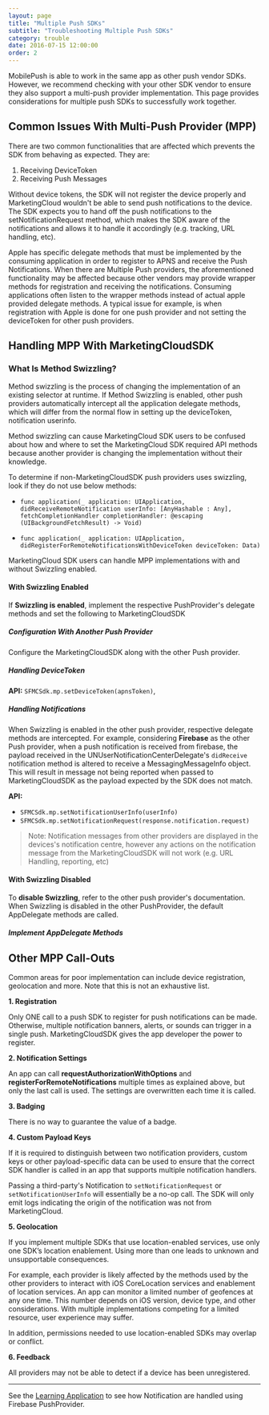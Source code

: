 ```yaml
---
layout: page
title: "Multiple Push SDKs"
subtitle: "Troubleshooting Multiple Push SDKs"
category: trouble
date: 2016-07-15 12:00:00
order: 2
---
```

MobilePush is able to work in the same app as other push vendor SDKs. However, we recommend checking with your other SDK vendor to ensure they also support a multi-push provider implementation. This page provides considerations for multiple push SDKs to successfully work together.

## Common Issues With Multi-Push Provider (MPP)

There are two common functionalities that are affected which prevents the SDK from behaving as expected. They are:

  1. Receiving DeviceToken
  2. Receiving Push Messages

Without device tokens, the SDK will not register the device properly and MarketingCloud wouldn't be able to send push notifications to the device. The SDK expects you to hand off the push notifications to the setNotificationRequest method, which makes the SDK aware of the notifications and allows it to handle it accordingly (e.g. tracking, URL handling, etc).

Apple has specific delegate methods that must be implemented by the consuming application in order to register to APNS and receive the Push Notifications. When there are Multiple Push providers, the aforementioned functionality may be affected because other vendors may provide wrapper methods for registration and receiving the notifications. Consuming applications often listen to the wrapper methods instead of actual apple provided delegate methods. A typical issue for example, is when registration with Apple is done for one push provider and not setting the deviceToken for other push providers.

## Handling MPP With MarketingCloudSDK

### What Is Method Swizzling?

Method swizzling is the process of changing the implementation of an existing selector at runtime.
If Method Swizzling is enabled, other push providers automatically intercept all the application delegate methods, which will differ from the normal flow in setting up the deviceToken, notification userinfo.

Method swizzling can cause MarketingCloud SDK users to be confused about how and where to set the MarketingCloud SDK required API methods because another provider is changing the implementation without their knowledge.

To determine if non-MarketingCloudSDK push providers uses swizzling, look if they do not use below methods:
* `func application(_ application: UIApplication, didReceiveRemoteNotification userInfo: [AnyHashable : Any], fetchCompletionHandler completionHandler: @escaping (UIBackgroundFetchResult) -> Void)`

* `func application(_ application: UIApplication, didRegisterForRemoteNotificationsWithDeviceToken deviceToken: Data)`

MarketingCloud SDK users can handle MPP implementations with and without Swizzling enabled.

#### With Swizzling Enabled

If **Swizzling is enabled**, implement the respective PushProvider's delegate methods and set the following to MarketingCloudSDK <br/>

##### Configuration With Another Push Provider

Configure the MarketingCloudSDK along with the other Push provider.

<script src="https://gist.github.com/sfmc-mobilepushsdk/8bf1bbe95c7b8fa2528d89d5640a308e.js"></script>

##### Handling DeviceToken

**API:** `SFMCSdk.mp.setDeviceToken(apnsToken)`,

<script src="https://gist.github.com/sfmc-mobilepushsdk/afc15f2ef78c055af57d343d8fe27acc.js"></script>

##### Handling Notifications

When Swizzling is enabled in the other push provider, respective delegate methods are intercepted. For example, considering **Firebase** as the other Push provider, when a push notification is received from firebase, the payload received in the UNUserNotificationCenterDelegate's `didReceive` notification method is altered to receive a MessagingMessageInfo object. This will result in message not being reported when passed to MarketingCloudSDK as the payload expected by the SDK does not match.

**API:**
  * `SFMCSdk.mp.setNotificationUserInfo(userInfo)`
  * `SFMCSdk.mp.setNotificationRequest(response.notification.request)`

<script src="https://gist.github.com/sfmc-mobilepushsdk/8e8f740de3af5c3e86b55e2e3bc4b29d.js"></script>  

> Note: Notification messages from other providers are displayed in the devices's notification centre, however any actions on the notification message from the MarketingCloudSDK will not work (e.g. URL Handling, reporting, etc)

#### With Swizzling Disabled

To **disable Swizzling**, refer to the other push provider's documentation.
When Swizzling is disabled in the other PushProvider, the default AppDelegate methods are called.

##### Implement AppDelegate Methods 

<script src="https://gist.github.com/sfmc-mobilepushsdk/68a8f6f093c45d1278f349b040bf1fd1.js"></script>

## Other MPP Call-Outs 

Common areas for poor implementation can include device registration, geolocation and more. Note that this is not an exhaustive list.

**1. Registration**

Only ONE call to a push SDK to register for push notifications can be made. Otherwise, multiple notification banners, alerts, or sounds can trigger in a single push. MarketingCloudSDK gives the app developer the power to register.

**2. Notification Settings**

An app can call **requestAuthorizationWithOptions** and **registerForRemoteNotifications** multiple times as explained above, but only the last call is used. The settings are overwritten each time it is called.

**3. Badging**

There is no way to guarantee the value of a badge.

**4. Custom Payload Keys**

If it is required to distinguish between two notification providers, custom keys or other payload-specific data can be used to ensure that the correct SDK handler is called in an app that supports multiple notification handlers.

Passing a third-party's Notification to `setNotificationRequest` or `setNotificationUserInfo` will essentially be a no-op call. The SDK will only emit logs indicating the origin of the notification was not from MarketingCloud.

**5. Geolocation**

If you implement multiple SDKs that use location-enabled services, use only one SDK’s location enablement. Using more than one leads to unknown and unsupportable consequences.

For example, each provider is likely affected by the methods used by the other providers to interact with iOS CoreLocation services and enablement of location services. An app can monitor a limited number of geofences at any one time. This number depends on iOS version, device type, and other considerations. With multiple implementations competing for a limited resource, user experience may suffer.

In addition, permissions needed to use location-enabled SDKs may overlap or conflict.

**6. Feedback**

All providers may not be able to detect if a device has been unregistered.

------

See the [Learning Application](https://github.com/salesforce-marketingcloud/MarketingCloudSDK-iOS/tree/spm/examples/LearningApp/LearningApp/AppDelegate.swift) to see how Notification are handled using Firebase PushProvider.
